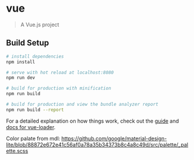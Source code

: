 # vue

> A Vue.js project

## Build Setup

``` bash
# install dependencies
npm install

# serve with hot reload at localhost:8080
npm run dev

# build for production with minification
npm run build

# build for production and view the bundle analyzer report
npm run build --report
```

For a detailed explanation on how things work, check out the [guide](http://vuejs-templates.github.io/webpack/) and [docs for vue-loader](http://vuejs.github.io/vue-loader).

Color palate from mdl: https://github.com/google/material-design-lite/blob/88872e672e41c56af0a78a35b34373b8c4a8c49d/src/palette/_palette.scss
